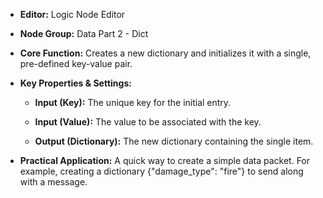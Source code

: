 - **Editor:** Logic Node Editor
    
- **Node Group:** Data Part 2 - Dict
    
- **Core Function:** Creates a new dictionary and initializes it with a single, pre-defined key-value pair.
    
- **Key Properties & Settings:**
    
    - **Input (Key):** The unique key for the initial entry.
        
    - **Input (Value):** The value to be associated with the key.
        
    - **Output (Dictionary):** The new dictionary containing the single item.
        
- **Practical Application:** A quick way to create a simple data packet. For example, creating a dictionary {"damage_type": "fire"} to send along with a message.